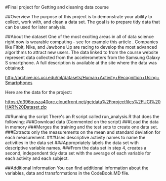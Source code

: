#Final project for Getting and cleaning data course

##Overview
The purpose of this project is to demonstrate your ability to collect, work with, and clean a data set. The goal is to prepare tidy data that can be used for later analysis. 

##About the dataset
One of the most exciting areas in all of data science right now is wearable computing - see for example this article . Companies like Fitbit, Nike, and Jawbone Up are racing to develop the most advanced algorithms to attract new users. The data linked to from the course website represent data collected from the accelerometers from the Samsung Galaxy S smartphone. A full description is available at the site where the data was obtained:

http://archive.ics.uci.edu/ml/datasets/Human+Activity+Recognition+Using+Smartphones

Here are the data for the project:

https://d396qusza40orc.cloudfront.net/getdata%2Fprojectfiles%2FUCI%20HAR%20Dataset.zip

##Running the script
There's an R script called run_analysis.R that does the following:
###Download data (Commented on the script)
###Load the data in memory
###Merges the training and the test sets to create one data set.
###Extracts only the measurements on the mean and standard deviation for each measurement.
###Uses descriptive activity names to name the activities in the data set
###Appropriately labels the data set with descriptive variable names.
###From the data set in step 4, creates a second, independent tidy data set with the average of each variable for each activity and each subject.

##Additional Information
You can find additional information about the variables, data and transformations in the CodeBook.MD file.
